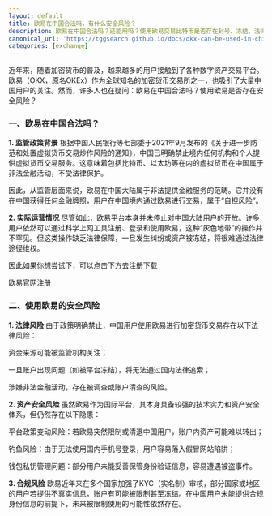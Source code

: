 ```yaml
---
layout: default
title: 欧易在中国合法吗，有什么安全风险？
description: 欧易在中国合法吗？还能用吗？使用欧易交易比特币是否存在封号、冻结、法律风险？本篇全面解析政策红线与资产安全隐患，帮你判断是否值得继续使用欧易，避开加密交易中的高危陷阱！
canonical_url: 'https://tggsearch.github.io/docs/okx-can-be-used-in-china.html'
categories: [exchange]
---
```

近年来，随着加密货币的普及，越来越多的用户接触到了各种数字资产交易平台。欧易（OKX，原名OKEx）作为全球知名的加密货币交易所之一，也吸引了大量中国用户的关注。然而，许多人也在疑问：欧易在中国合法吗？使用欧易是否存在安全风险？

### 一、欧易在中国合法吗？

**1. 监管政策背景**
根据中国人民银行等七部委于2021年9月发布的《关于进一步防范和处置虚拟货币交易炒作风险的通知》，中国已明确禁止境内任何机构和个人提供虚拟货币交易服务。这意味着包括比特币、以太坊等在内的虚拟货币在中国属于非法金融活动，不受法律保护。

因此，从监管层面来说，欧易在中国大陆属于非法提供金融服务的范畴。它并没有在中国获得任何金融牌照，用户在中国境内通过欧易进行交易，属于“自担风险”。

**2. 实际运营情况**
尽管如此，欧易平台本身并未停止对中国大陆用户的开放。许多用户依然可以通过科学上网工具注册、登录和使用欧易，这种“灰色地带”的操作并不罕见。但这类操作缺乏法律保障，一旦发生纠纷或资产被冻结，将很难通过法律途径维权。

因此如果你想尝试下，可以点击下方去注册下载

<div class='register-button'>
    <a href='./302.html?target=https://www.ouchyi.army/join/90884854' class='content-btn' target='_blank'>欧易官网注册</a>
</div>

### 二、使用欧易的安全风险

**1. 法律风险**
由于政策明确禁止，中国用户使用欧易进行加密货币交易存在以下法律风险：

资金来源可能被监管机构关注；

一旦账户出现问题（如被平台冻结），将无法通过国内法律追索；

涉嫌非法金融活动，存在被调查或账户清查的风险。

**2. 资产安全风险**
虽然欧易作为国际平台，其本身具备较强的技术实力和资产安全体系，但仍然存在以下隐患：

平台政策变动风险：若欧易突然限制或清退中国用户，账户内资产可能难以转出；

钓鱼风险：由于无法使用国内手机号登录，用户容易落入假冒网站陷阱；

钱包私钥管理问题：部分用户未能妥善保管身份验证信息，容易遭遇被盗事件。

**3. 合规风险**
欧易近年来在多个国家加强了KYC（实名制）审核，部分国家或地区的用户若提供不真实信息，账户有可能被限制甚至冻结。在中国用户未能提供合规身份信息的前提下，未来被限制使用的可能性依然存在。
